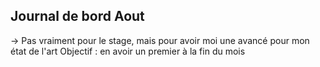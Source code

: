 ## Journal de bord Aout 

-> Pas vraiment pour le stage, mais pour avoir moi une avancé pour mon état de l'art 
Objectif : en avoir un premier à la fin du mois 
